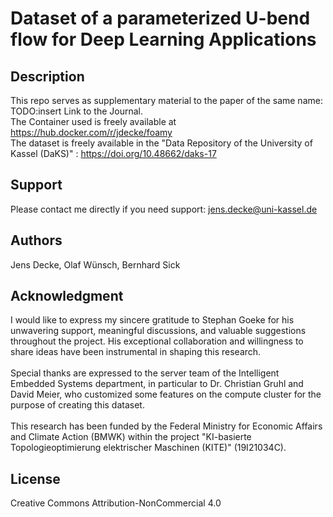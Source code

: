 # Dataset of a parameterized U-bend flow for Deep Learning Applications

## Description
This repo serves as supplementary material to the paper of the same name: TODO:insert Link to the Journal.\
The Container used is freely available at https://hub.docker.com/r/jdecke/foamy \
The dataset is freely available in the "Data Repository of the University of Kassel (DaKS)" : https://doi.org/10.48662/daks-17

## Support
Please contact me directly if you need support: jens.decke@uni-kassel.de

## Authors
Jens Decke, Olaf Wünsch, Bernhard Sick

## Acknowledgment
I would like to express my sincere gratitude to Stephan Goeke for his unwavering support, meaningful discussions, and valuable suggestions throughout the project. His exceptional collaboration and willingness to share ideas have been instrumental in shaping this research.\
\
Special thanks are expressed to the server team of the Intelligent Embedded Systems department, in particular to Dr. Christian Gruhl and David Meier, who customized some features on the compute cluster for the purpose of creating this dataset.\
\
This research has been funded by the Federal Ministry for Economic Affairs and Climate Action (BMWK) within the project "KI-basierte Topologieoptimierung elektrischer Maschinen (KITE)" (19I21034C). 

## License
Creative Commons Attribution-NonCommercial 4.0

